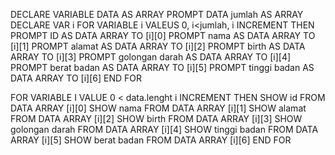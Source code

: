 DECLARE VARIABLE DATA AS ARRAY
PROMPT DATA jumlah AS ARRAY
DECLARE VAR i
FOR VARIABLE i VALEUS 0, i<jumlah, i INCREMENT THEN
PROMPT ID AS DATA ARRAY TO [i][0]
PROMPT nama AS DATA ARRAY TO [i][1]
PROMPT alamat AS DATA ARRAY TO [i][2]
PROMPT birth AS DATA ARRAY TO [i][3]
PROMPT golongan darah AS DATA ARRAY TO [i][4]
PROMPT berat badan AS DATA ARRAY TO [i][5]
PROMPT tinggi badan AS DATA ARRAY TO [i][6]
END FOR

FOR VARIABLE I VALUE 0 < data.lenght i INCREMENT THEN
SHOW id FROM DATA ARRAY [i][0]
SHOW nama FROM DATA ARRAY [i][1]
SHOW alamat FROM DATA ARRAY [i][2]
SHOW birth FROM DATA ARRAY [i][3]
SHOW golongan darah FROM DATA ARRAY [i][4]
SHOW tinggi badan FROM DATA ARRAY [i][5]
SHOW berat badan FROM DATA ARRAY [i][6]
END FOR
